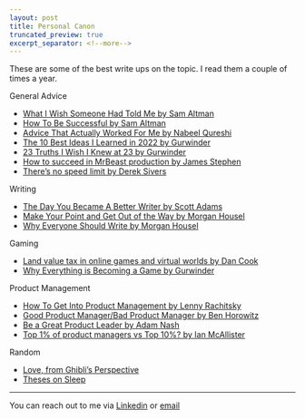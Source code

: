 ```yaml
---
layout: post
title: Personal Canon
truncated_preview: true
excerpt_separator: <!--more-->
---
```

<div class="message">
These are some of the best write ups on the topic. I read them a couple of times a year.
</div>

<!--more-->
General Advice
* [What I Wish Someone Had Told Me by Sam Altman](https://blog.samaltman.com/what-i-wish-someone-had-told-me)
* [How To Be Successful by Sam Altman](https://blog.samaltman.com/how-to-be-successful)
* [Advice That Actually Worked For Me by Nabeel Qureshi](https://nabeelqu.substack.com/p/advice)
* [The 10 Best Ideas I Learned in 2022 by Gurwinder](https://www.gurwinder.blog/p/the-10-best-ideas-i-learned-in-2022)
* [23 Truths I Wish I Knew at 23 by Gurwinder](https://www.gurwinder.blog/p/23-truths-i-wish-i-knew-at-23) 
* [How to succeed in MrBeast production by James Stephen](https://simonwillison.net/2024/Sep/15/how-to-succeed-in-mrbeast-production/)
* [There’s no speed limit by Derek Sivers](https://sive.rs/kimo)

Writing
* [The Day You Became A Better Writer by Scott Adams](https://dilbertblog.typepad.com/the_dilbert_blog/2007/06/the_day_you_bec.html)
* [Make Your Point and Get Out of the Way by Morgan Housel](https://collabfund.com/blog/make-your-point-and-get-out-of-the-way/)
* [Why Everyone Should Write by Morgan Housel](https://collabfund.com/blog/why-everyone-should-write/)

Gaming
* [Land value tax in online games and virtual worlds by Dan Cook](https://www.gamedeveloper.com/design/land-value-tax-in-online-games-and-virtual-worlds-a-how-to-guide)
* [Why Everything is Becoming a Game by Gurwinder](https://www.gurwinder.blog/p/why-everything-is-becoming-a-game)

Product Management
* [How To Get Into Product Management by Lenny Rachitsky](https://medium.com/hackernoon/how-to-get-into-product-management-78c58bd9c8cf)
* [Good Product Manager/Bad Product Manager by Ben Horowitz](https://a16z.com/good-product-manager-bad-product-manager/)
* [Be a Great Product Leader by Adam Nash](https://adamnash.blog/2011/12/16/be-a-great-product-leader/)
* [Top 1% of product managers vs Top 10%? by Ian McAllister](https://qr.ae/pABv35)

Random
* [Love, from Ghibli’s Perspective](https://medium.com/ellemeno/love-from-ghiblis-perspective-cf22bb0a9002)
* [Theses on Sleep](https://guzey.com/theses-on-sleep/)


-----
You can reach out to me via [Linkedin](https://www.linkedin.com/in/rohitgupta61) or [email](mailto:rohit.x.gupta@iiml.org)